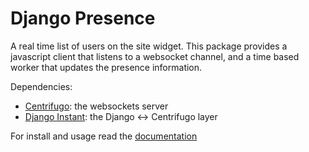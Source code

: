 # Django Presence

A real time list of users on the site widget. This package provides a javascript client
that listens to a websocket channel, and a time based worker that updates the presence information.

Dependencies:

- [Centrifugo](https://github.com/centrifugal/centrifugo): the websockets server
- [Django Instant](https://github.com/synw/django-instant): the Django <-> Centrifugo layer

For install and usage read the [documentation](http://django-presence.readthedocs.io/en/latest/)